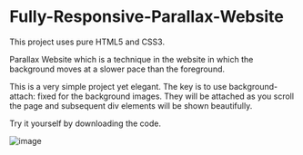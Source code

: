 # Fully-Responsive-Parallax-Website
This project uses pure HTML5 and CSS3.

Parallax Website which is a technique in the website in which the background moves at a slower pace than the foreground.

This is a very simple project yet elegant. The key is to use background-attach: fixed for the background images. They will be attached as you scroll the page and subsequent div
elements will be shown beautifully.

Try it yourself by downloading the code.

![image](https://user-images.githubusercontent.com/108493146/179033516-3a124bd3-a1f7-42e2-a90a-cad1d08c745b.png)

